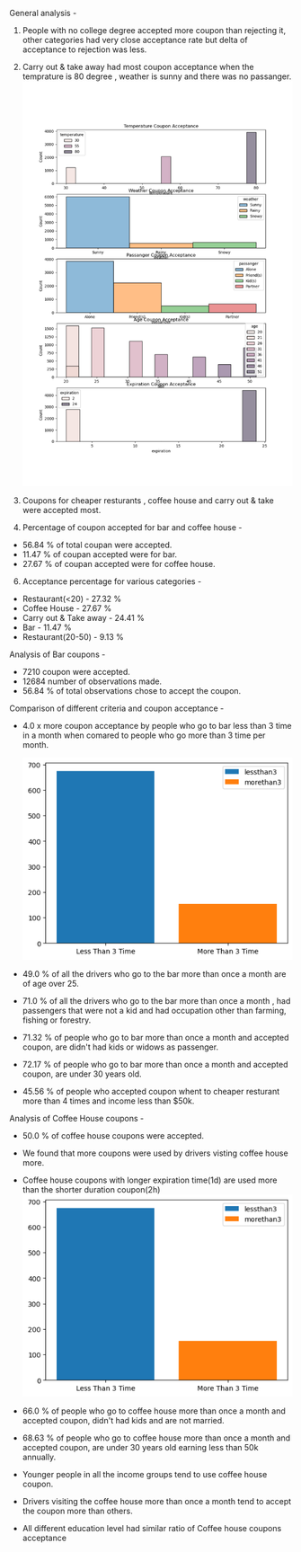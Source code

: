General analysis - 
1. People with no college degree accepted more coupon than rejecting it, other categories had very close acceptance rate but delta of acceptance to rejection was less.

2. Carry out & take away had most coupon acceptance when the temprature is 80 degree , weather is sunny and there was no passanger.
![morethan1ch_nokid_notmarried_scatter.png](images/subplots_weather_temp_age_expiration.png)

4. Coupons for cheaper resturants , coffee house and carry out & take were accepted most.

5. Percentage of coupon accepted for bar and coffee house - 
  - 56.84 % of total coupan were accepted.
  - 11.47 % of coupan accepted were for bar.
  - 27.67 % of coupan accepted were for coffee house.
6. Acceptance percentage for various categories -
  - Restaurant(<20)  -  27.32 %
  - Coffee House  -  27.67 %
  - Carry out & Take away  -  24.41 %
  - Bar  -  11.47 %
  - Restaurant(20-50)  -  9.13 %


Analysis of Bar coupons - 

- 7210  coupon were accepted.
- 12684  number of observations made.
- 56.84 % of total observations chose to accept the coupon.


Comparison of different criteria and coupon acceptance - 

- 4.0 x more coupon acceptance by people who go to bar less than 3 time in a month when comared to people who go more than 3 time per month.
  
  ![bar_lessthan3_morethan3.png](images/bar_lessthan3_morethan3.png)

- 49.0 % of all the drivers who go to the bar more than once a month are of age over 25.
- 71.0 % of all the drivers who go to the bar more than once a month , had passengers that were not a kid and had occupation other than farming, fishing or forestry.
- 71.32 % of people who go to bar more than once a month and accepted coupon, are didn't had kids or widows as passenger.
- 72.17 % of people who go to bar more than once a month and accepted coupon, are under 30 years old.
- 45.56 % of people who accepted coupon whent to cheaper resturant more than 4 times and income less than $50k.




Analysis of Coffee House coupons - 

-  50.0 % of coffee house coupons were accepted.
-  We found that more coupons were used by drivers visting coffee house more.
-  Coffee house coupons with longer expiration time(1d) are used more than the shorter duration coupon(2h)
     ![bar_lessthan3_morethan3.png](images/bar_lessthan3_morethan3.png)

-  66.0 % of people who go to coffee house more than once a month and accepted coupon, didn't had kids and are not married.
-  68.63 % of people who go to coffee house more than once a month and accepted coupon, are under 30 years old earning less than 50k annually.     
-  Younger people in all the income groups tend to use coffee house coupon.
-  Drivers visiting the coffee house more than once a month tend to accept the coupon more than others.
-  All different education level had similar ratio of Coffee house coupons acceptance  

